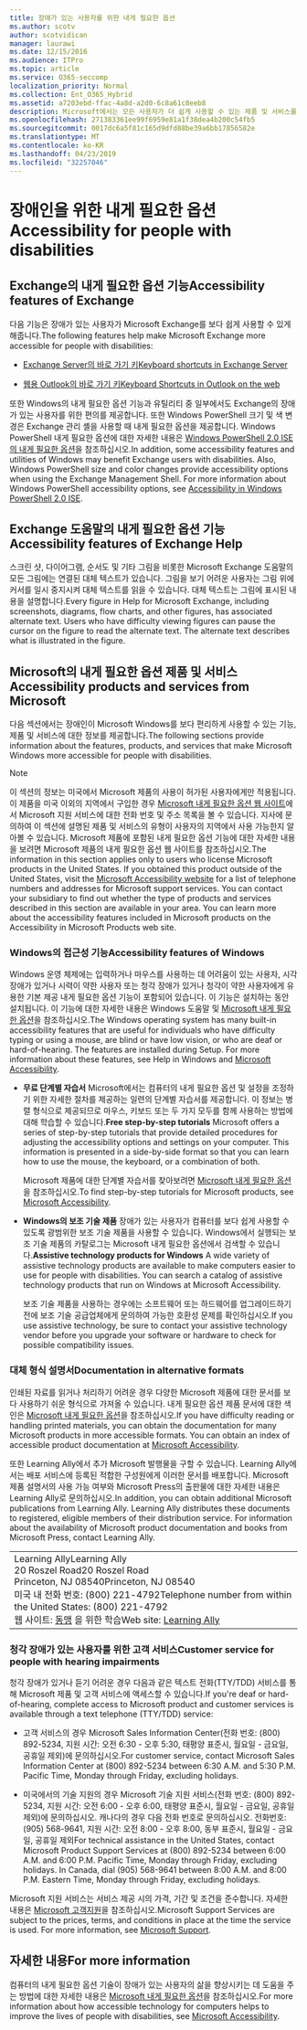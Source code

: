 ```yaml
---
title: 장애가 있는 사용자를 위한 내게 필요한 옵션
ms.author: scotv
author: scotvidican
manager: laurawi
ms.date: 12/15/2016
ms.audience: ITPro
ms.topic: article
ms.service: O365-seccomp
localization_priority: Normal
ms.collection: Ent_O365_Hybrid
ms.assetid: a7203ebd-ffac-4a8d-a2d0-6c8a61c8eeb8
description: Microsoft에서는 모든 사용자가 더 쉽게 사용할 수 있는 제품 및 서비스를 만들기 위해 노력하고 있습니다.
ms.openlocfilehash: 271383361ee99f6959e81a1f38dea4b200c54fb5
ms.sourcegitcommit: 0017dc6a5f81c165d9dfd88be39a6bb17856582e
ms.translationtype: MT
ms.contentlocale: ko-KR
ms.lasthandoff: 04/23/2019
ms.locfileid: "32257046"
---
```

# <a name="accessibility-for-people-with-disabilities"></a><span data-ttu-id="091d2-103">장애인을 위한 내게 필요한 옵션</span><span class="sxs-lookup"><span data-stu-id="091d2-103">Accessibility for people with disabilities</span></span>

## <a name="accessibility-features-of-exchange"></a><span data-ttu-id="091d2-104">Exchange의 내게 필요한 옵션 기능</span><span class="sxs-lookup"><span data-stu-id="091d2-104">Accessibility features of Exchange</span></span>

<span data-ttu-id="091d2-105">다음 기능은 장애가 있는 사용자가 Microsoft Exchange를 보다 쉽게 사용할 수 있게 해줍니다.</span><span class="sxs-lookup"><span data-stu-id="091d2-105">The following features help make Microsoft Exchange more accessible for people with disabilities:</span></span>
  
- [<span data-ttu-id="091d2-106">Exchange Server의 바로 가기 키</span><span class="sxs-lookup"><span data-stu-id="091d2-106">Keyboard shortcuts in Exchange Server</span></span>](http://technet.microsoft.com/library/146b2b52-1ef8-4606-991a-4cf4da694970.aspx)
    
- [<span data-ttu-id="091d2-107">웹용 Outlook의 바로 가기 키</span><span class="sxs-lookup"><span data-stu-id="091d2-107">Keyboard Shortcuts in Outlook on the web</span></span>](https://go.microsoft.com/fwlink/p/?LinkId=268079)
    
<span data-ttu-id="091d2-p101">또한 Windows의 내게 필요한 옵션 기능과 유틸리티 중 일부에서도 Exchange의 장애가 있는 사용자를 위한 편의를 제공합니다. 또한 Windows PowerShell 크기 및 색 변경은 Exchange 관리 셸을 사용할 때 내게 필요한 옵션을 제공합니다. Windows PowerShell 내게 필요한 옵션에 대한 자세한 내용은 [Windows PowerShell 2.0 ISE의 내게 필요한 옵션](https://go.microsoft.com/fwlink/p/?LinkId=258240)을 참조하십시오.</span><span class="sxs-lookup"><span data-stu-id="091d2-p101">In addition, some accessibility features and utilities of Windows may benefit Exchange users with disabilities. Also, Windows PowerShell size and color changes provide accessibility options when using the Exchange Management Shell. For more information about Windows PowerShell accessibility options, see [Accessibility in Windows PowerShell 2.0 ISE](https://go.microsoft.com/fwlink/p/?LinkId=258240).</span></span>
  
## <a name="accessibility-features-of-exchange-help"></a><span data-ttu-id="091d2-111">Exchange 도움말의 내게 필요한 옵션 기능</span><span class="sxs-lookup"><span data-stu-id="091d2-111">Accessibility features of Exchange Help</span></span>

<span data-ttu-id="091d2-p102">스크린 샷, 다이어그램, 순서도 및 기타 그림을 비롯한 Microsoft Exchange 도움말의 모든 그림에는 연결된 대체 텍스트가 있습니다. 그림을 보기 어려운 사용자는 그림 위에 커서를 일시 중지시켜 대체 텍스트를 읽을 수 있습니다. 대체 텍스트는 그림에 표시된 내용을 설명합니다.</span><span class="sxs-lookup"><span data-stu-id="091d2-p102">Every figure in Help for Microsoft Exchange, including screenshots, diagrams, flow charts, and other figures, has associated alternate text. Users who have difficulty viewing figures can pause the cursor on the figure to read the alternate text. The alternate text describes what is illustrated in the figure.</span></span>
  
## <a name="accessibility-products-and-services-from-microsoft"></a><span data-ttu-id="091d2-115">Microsoft의 내게 필요한 옵션 제품 및 서비스</span><span class="sxs-lookup"><span data-stu-id="091d2-115">Accessibility products and services from Microsoft</span></span>

<span data-ttu-id="091d2-116">다음 섹션에서는 장애인이 Microsoft Windows를 보다 편리하게 사용할 수 있는 기능, 제품 및 서비스에 대한 정보를 제공합니다.</span><span class="sxs-lookup"><span data-stu-id="091d2-116">The following sections provide information about the features, products, and services that make Microsoft Windows more accessible for people with disabilities.</span></span>
  
> [!NOTE]
> <span data-ttu-id="091d2-p103">이 섹션의 정보는 미국에서 Microsoft 제품의 사용이 허가된 사용자에게만 적용됩니다. 이 제품을 미국 이외의 지역에서 구입한 경우 [Microsoft 내게 필요한 옵션 웹 사이트](https://www.microsoft.com/enable)에서 Microsoft 지원 서비스에 대한 전화 번호 및 주소 목록을 볼 수 있습니다. 지사에 문의하여 이 섹션에 설명된 제품 및 서비스의 유형이 사용자의 지역에서 사용 가능한지 알아볼 수 있습니다. Microsoft 제품에 포함된 내게 필요한 옵션 기능에 대한 자세한 내용을 보려면 Microsoft 제품의 내게 필요한 옵션 웹 사이트를 참조하십시오.</span><span class="sxs-lookup"><span data-stu-id="091d2-p103">The information in this section applies only to users who license Microsoft products in the United States. If you obtained this product outside of the United States, visit the [Microsoft Accessibility website](https://www.microsoft.com/enable) for a list of telephone numbers and addresses for Microsoft support services. You can contact your subsidiary to find out whether the type of products and services described in this section are available in your area. You can learn more about the accessibility features included in Microsoft products on the Accessibility in Microsoft Products web site.</span></span> 
  
### <a name="accessibility-features-of-windows"></a><span data-ttu-id="091d2-121">Windows의 접근성 기능</span><span class="sxs-lookup"><span data-stu-id="091d2-121">Accessibility features of Windows</span></span>

<span data-ttu-id="091d2-p104">Windows 운영 체제에는 입력하거나 마우스를 사용하는 데 어려움이 있는 사용자, 시각 장애가 있거나 시력이 약한 사용자 또는 청각 장애가 있거나 청각이 약한 사용자에게 유용한 기본 제공 내게 필요한 옵션 기능이 포함되어 있습니다. 이 기능은 설치하는 동안 설치됩니다. 이 기능에 대한 자세한 내용은 Windows 도움말 및 [Microsoft 내게 필요한 옵션](https://go.microsoft.com/fwlink/p/?linkId=18139)을 참조하십시오.</span><span class="sxs-lookup"><span data-stu-id="091d2-p104">The Windows operating system has many built-in accessibility features that are useful for individuals who have difficulty typing or using a mouse, are blind or have low vision, or who are deaf or hard-of-hearing. The features are installed during Setup. For more information about these features, see Help in Windows and [Microsoft Accessibility](https://go.microsoft.com/fwlink/p/?linkId=18139).</span></span>
  
- <span data-ttu-id="091d2-p105">**무료 단계별 자습서** Microsoft에서는 컴퓨터의 내게 필요한 옵션 및 설정을 조정하기 위한 자세한 절차를 제공하는 일련의 단계별 자습서를 제공합니다. 이 정보는 병렬 형식으로 제공되므로 마우스, 키보드 또는 두 가지 모두를 함께 사용하는 방법에 대해 학습할 수 있습니다.</span><span class="sxs-lookup"><span data-stu-id="091d2-p105">**Free step-by-step tutorials** Microsoft offers a series of step-by-step tutorials that provide detailed procedures for adjusting the accessibility options and settings on your computer. This information is presented in a side-by-side format so that you can learn how to use the mouse, the keyboard, or a combination of both.</span></span> 
    
    <span data-ttu-id="091d2-127">Microsoft 제품에 대한 단계별 자습서를 찾아보려면 [Microsoft 내게 필요한 옵션](https://go.microsoft.com/fwlink/p/?linkId=18139)을 참조하십시오.</span><span class="sxs-lookup"><span data-stu-id="091d2-127">To find step-by-step tutorials for Microsoft products, see [Microsoft Accessibility](https://go.microsoft.com/fwlink/p/?linkId=18139).</span></span>
    
- <span data-ttu-id="091d2-p106">**Windows의 보조 기술 제품** 장애가 있는 사용자가 컴퓨터를 보다 쉽게 사용할 수 있도록 광범위한 보조 기술 제품을 사용할 수 있습니다. Windows에서 실행되는 보조 기술 제품의 카탈로그는 Microsoft 내게 필요한 옵션에서 검색할 수 있습니다.</span><span class="sxs-lookup"><span data-stu-id="091d2-p106">**Assistive technology products for Windows** A wide variety of assistive technology products are available to make computers easier to use for people with disabilities. You can search a catalog of assistive technology products that run on Windows at Microsoft Accessibility.</span></span> 
    
    <span data-ttu-id="091d2-130">보조 기술 제품을 사용하는 경우에는 소프트웨어 또는 하드웨어를 업그레이드하기 전에 보조 기술 공급업체에게 문의하여 가능한 호환성 문제를 확인하십시오.</span><span class="sxs-lookup"><span data-stu-id="091d2-130">If you use assistive technology, be sure to contact your assistive technology vendor before you upgrade your software or hardware to check for possible compatibility issues.</span></span> 
    
### <a name="documentation-in-alternative-formats"></a><span data-ttu-id="091d2-131">대체 형식 설명서</span><span class="sxs-lookup"><span data-stu-id="091d2-131">Documentation in alternative formats</span></span>

<span data-ttu-id="091d2-p107">인쇄된 자료를 읽거나 처리하기 어려운 경우 다양한 Microsoft 제품에 대한 문서를 보다 사용하기 쉬운 형식으로 가져올 수 있습니다. 내게 필요한 옵션 제품 문서에 대한 색인은 [Microsoft 내게 필요한 옵션](https://go.microsoft.com/fwlink/p/?linkId=18139)을 참조하십시오.</span><span class="sxs-lookup"><span data-stu-id="091d2-p107">If you have difficulty reading or handling printed materials, you can obtain the documentation for many Microsoft products in more accessible formats. You can obtain an index of accessible product documentation at [Microsoft Accessibility](https://go.microsoft.com/fwlink/p/?linkId=18139).</span></span> 
  
<span data-ttu-id="091d2-p108">또한 Learning Ally에서 추가 Microsoft 발행물을 구할 수 있습니다. Learning Ally에서는 배포 서비스에 등록된 적합한 구성원에게 이러한 문서를 배포합니다. Microsoft 제품 설명서의 사용 가능 여부와 Microsoft Press의 출판물에 대한 자세한 내용은 Learning Ally로 문의하십시오.</span><span class="sxs-lookup"><span data-stu-id="091d2-p108">In addition, you can obtain additional Microsoft publications from Learning Ally. Learning Ally distributes these documents to registered, eligible members of their distribution service. For information about the availability of Microsoft product documentation and books from Microsoft Press, contact Learning Ally.</span></span> 
  
||
|:-----|
|<span data-ttu-id="091d2-137">Learning Ally</span><span class="sxs-lookup"><span data-stu-id="091d2-137">Learning Ally</span></span>  <br/> <span data-ttu-id="091d2-138">20 Roszel Road</span><span class="sxs-lookup"><span data-stu-id="091d2-138">20 Roszel Road</span></span>  <br/> <span data-ttu-id="091d2-139">Princeton, NJ 08540</span><span class="sxs-lookup"><span data-stu-id="091d2-139">Princeton, NJ 08540</span></span>  <br/> <span data-ttu-id="091d2-140">미국 내 전화 번호: (800) 221-4792</span><span class="sxs-lookup"><span data-stu-id="091d2-140">Telephone number from within the United States: (800) 221-4792</span></span>  <br/> <span data-ttu-id="091d2-141">웹 사이트: [동맹](https://www.learningally.org/) 을 위한 학습</span><span class="sxs-lookup"><span data-stu-id="091d2-141">Web site: [Learning Ally](https://www.learningally.org/)</span></span> <br/> |
   
### <a name="customer-service-for-people-with-hearing-impairments"></a><span data-ttu-id="091d2-142">청각 장애가 있는 사용자를 위한 고객 서비스</span><span class="sxs-lookup"><span data-stu-id="091d2-142">Customer service for people with hearing impairments</span></span>

<span data-ttu-id="091d2-143">청각 장애가 있거나 듣기 어려운 경우 다음과 같은 텍스트 전화(TTY/TDD) 서비스를 통해 Microsoft 제품 및 고객 서비스에 액세스할 수 있습니다.</span><span class="sxs-lookup"><span data-stu-id="091d2-143">If you're deaf or hard-of-hearing, complete access to Microsoft product and customer services is available through a text telephone (TTY/TDD) service:</span></span>
  
- <span data-ttu-id="091d2-p109">고객 서비스의 경우 Microsoft Sales Information Center(전화 번호: (800) 892-5234, 지원 시간: 오전 6:30 - 오후 5:30, 태평양 표준시, 월요일 - 금요일, 공휴일 제외)에 문의하십시오.</span><span class="sxs-lookup"><span data-stu-id="091d2-p109">For customer service, contact Microsoft Sales Information Center at (800) 892-5234 between 6:30 A.M. and 5:30 P.M. Pacific Time, Monday through Friday, excluding holidays.</span></span> 
    
- <span data-ttu-id="091d2-p110">미국에서의 기술 지원의 경우 Microsoft 기술 지원 서비스(전화 번호: (800) 892-5234, 지원 시간: 오전 6:00 - 오후 6:00, 태평양 표준시, 월요일 - 금요일, 공휴일 제외)에 문의하십시오. 캐나다의 경우 다음 전화 번호로 문의하십시오. 전화번호: (905) 568-9641, 지원 시간: 오전 8:00 - 오후 8:00, 동부 표준시, 월요일 - 금요일, 공휴일 제외</span><span class="sxs-lookup"><span data-stu-id="091d2-p110">For technical assistance in the United States, contact Microsoft Product Support Services at (800) 892-5234 between 6:00 A.M. and 6:00 P.M. Pacific Time, Monday through Friday, excluding holidays. In Canada, dial (905) 568-9641 between 8:00 A.M. and 8:00 P.M. Eastern Time, Monday through Friday, excluding holidays.</span></span> 
    
<span data-ttu-id="091d2-p111">Microsoft 지원 서비스는 서비스 제공 시의 가격, 기간 및 조건을 준수합니다. 자세한 내용은 [Microsoft 고객지원](https://go.microsoft.com/fwlink/p/?linkId=18142)을 참조하십시오.</span><span class="sxs-lookup"><span data-stu-id="091d2-p111">Microsoft Support Services are subject to the prices, terms, and conditions in place at the time the service is used. For more information, see [Microsoft Support](https://go.microsoft.com/fwlink/p/?linkId=18142).</span></span>
  
## <a name="for-more-information"></a><span data-ttu-id="091d2-155">자세한 내용</span><span class="sxs-lookup"><span data-stu-id="091d2-155">For more information</span></span>

<span data-ttu-id="091d2-156">컴퓨터의 내게 필요한 옵션 기술이 장애가 있는 사용자의 삶을 향상시키는 데 도움을 주는 방법에 대한 자세한 내용은 [Microsoft 내게 필요한 옵션](http://go.microsoft.com/fwlink/p/?linkId=18139)을 참조하십시오.</span><span class="sxs-lookup"><span data-stu-id="091d2-156">For more information about how accessible technology for computers helps to improve the lives of people with disabilities, see [Microsoft Accessibility](http://go.microsoft.com/fwlink/p/?linkId=18139).</span></span> 
  

